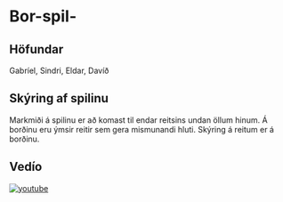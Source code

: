 # Bor-spil-
## Höfundar
Gabríel, Sindri, Eldar, Davíð
## Skýring af spilinu
Markmiði á spilinu er að komast til endar reitsins undan öllum hinum. Á borðinu eru ýmsir reitir sem gera mismunandi hluti. Skýring á reitum er á borðinu.
## Vedío
[![youtube](https://www.youtube.com/shorts/jASZ32AylFE)](https://www.youtube.com/shorts/jASZ32AylFE)

